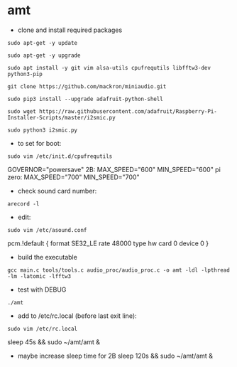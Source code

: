 # amt

- clone and install required packages
```
sudo apt-get -y update
```
```
sudo apt-get -y upgrade
```
```
sudo apt install -y git vim alsa-utils cpufrequtils libfftw3-dev python3-pip
```
```
git clone https://github.com/mackron/miniaudio.git
```
```
sudo pip3 install --upgrade adafruit-python-shell
```
```
sudo wget https://raw.githubusercontent.com/adafruit/Raspberry-Pi-Installer-Scripts/master/i2smic.py
```
```
sudo python3 i2smic.py
```

- to set for boot:
```
sudo vim /etc/init.d/cpufrequtils
```
GOVERNOR="powersave"
2B:
MAX_SPEED="600"
MIN_SPEED="600"
pi zero:
MAX_SPEED="700"
MIN_SPEED="700"

- check sound card number:
```
arecord -l
```

- edit:
```
sudo vim /etc/asound.conf
```
pcm.!default {
 format SE32_LE
 rate 48000
 type hw
 card 0
 device 0
}

- build the executable
```
gcc main.c tools/tools.c audio_proc/audio_proc.c -o amt -ldl -lpthread -lm -latomic -lfftw3
```

- test with DEBUG
```
./amt
```

- add to /etc/rc.local (before last exit line):
```
sudo vim /etc/rc.local
```
sleep 45s && sudo ~/amt/amt &
- maybe increase sleep time for 2B
sleep 120s && sudo ~/amt/amt &